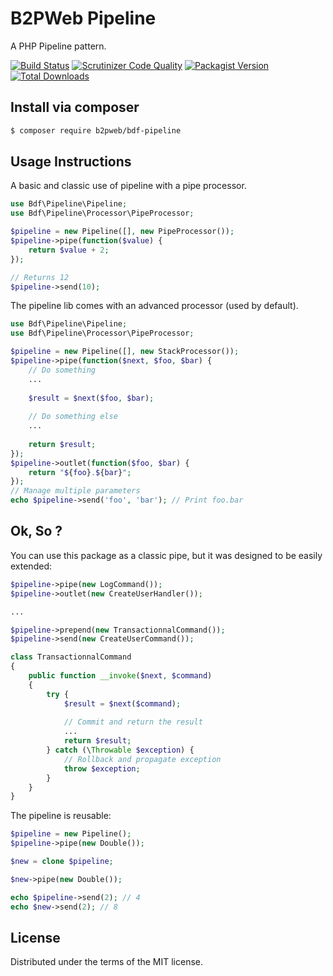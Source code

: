 # B2PWeb Pipeline

A PHP Pipeline pattern.

[![Build Status](https://travis-ci.org/b2pweb/bdf-pipeline.svg?branch=master)](https://travis-ci.org/b2pweb/bdf-pipeline)
[![Scrutinizer Code Quality](https://scrutinizer-ci.com/g/b2pweb/bdf-pipeline/badges/quality-score.png?b=master)](https://scrutinizer-ci.com/g/b2pweb/bdf-pipeline/?branch=master)
[![Packagist Version](https://img.shields.io/packagist/v/b2pweb/bdf-pipeline.svg)](https://packagist.org/packages/b2pweb/bdf-pipeline)
[![Total Downloads](https://img.shields.io/packagist/dt/b2pweb/bdf-pipeline.svg)](https://packagist.org/packages/b2pweb/bdf-pipeline)

## Install via composer
```bash
$ composer require b2pweb/bdf-pipeline
```

## Usage Instructions

A basic and classic use of pipeline with a pipe processor.

```PHP
use Bdf\Pipeline\Pipeline;
use Bdf\Pipeline\Processor\PipeProcessor;

$pipeline = new Pipeline([], new PipeProcessor());
$pipeline->pipe(function($value) {
    return $value + 2;
});

// Returns 12
$pipeline->send(10);
```

The pipeline lib comes with an advanced processor (used by default).

```PHP
use Bdf\Pipeline\Pipeline;
use Bdf\Pipeline\Processor\PipeProcessor;

$pipeline = new Pipeline([], new StackProcessor());
$pipeline->pipe(function($next, $foo, $bar) {
    // Do something
    ...
    
    $result = $next($foo, $bar);
    
    // Do something else
    ...
    
    return $result;
});
$pipeline->outlet(function($foo, $bar) {
    return "${foo}.${bar}";
});
// Manage multiple parameters
echo $pipeline->send('foo', 'bar'); // Print foo.bar
```

## Ok, So ? 

You can use this package as a classic pipe, but it was designed to be easily extended:

```PHP
$pipeline->pipe(new LogCommand());
$pipeline->outlet(new CreateUserHandler());

...

$pipeline->prepend(new TransactionnalCommand());
$pipeline->send(new CreateUserCommand());
```

```PHP
class TransactionnalCommand
{
    public function __invoke($next, $command)
    {
        try {
            $result = $next($command);
            
            // Commit and return the result
            ...
            return $result;
        } catch (\Throwable $exception) {
            // Rollback and propagate exception
            throw $exception;
        }
    }
}
```

The pipeline is reusable:

```PHP
$pipeline = new Pipeline();
$pipeline->pipe(new Double());

$new = clone $pipeline;

$new->pipe(new Double());

echo $pipeline->send(2); // 4
echo $new->send(2); // 8
```

## License

Distributed under the terms of the MIT license.
